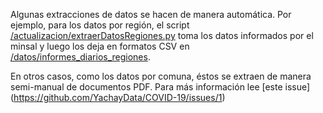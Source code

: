  Algunas extracciones de datos se hacen de manera automática. Por ejemplo, para los datos por región, el script [/actualizacion/extraerDatosRegiones.py](https://github.com/YachayData/COVID-19/blob/master/actualizacion/extraerDatosRegiones.py) toma los datos informados por el minsal y luego los deja en formatos CSV en [/datos/informes_diarios_regiones](https://github.com/YachayData/COVID-19/tree/master/datos/informes_diarios_regiones).



En otros casos, como los datos por comuna, éstos se extraen de manera semi-manual de documentos PDF. Para más información lee [este issue] (https://github.com/YachayData/COVID-19/issues/1)
